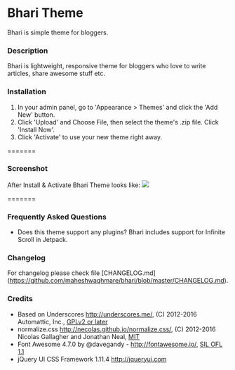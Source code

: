 # Bhari Theme

Bhari is simple theme for bloggers.

### Description

Bhari is lightweight, responsive theme for bloggers who love to write articles, share awesome stuff etc.

### Installation

1. In your admin panel, go to 'Appearance > Themes' and click the 'Add New' button.
2. Click 'Upload' and Choose File, then select the theme's .zip file. Click 'Install Now'.
3. Click 'Activate' to use your new theme right away.

=======

### Screenshot

After Install & Activate Bhari Theme looks like:
<img src="http://i.imgur.com/VSnC36H.jpg" />

=======

### Frequently Asked Questions

- Does this theme support any plugins?
Bhari includes support for Infinite Scroll in Jetpack.

### Changelog

For changelog please check file [CHANGELOG.md] (https://github.com/maheshwaghmare/bhari/blob/master/CHANGELOG.md).

### Credits

* Based on Underscores http://underscores.me/, (C) 2012-2016 Automattic, Inc., [GPLv2 or later](https://www.gnu.org/licenses/gpl-2.0.html)
* normalize.css http://necolas.github.io/normalize.css/, (C) 2012-2016 Nicolas Gallagher and Jonathan Neal, [MIT](http://opensource.org/licenses/MIT)
* Font Awesome 4.7.0 by @davegandy - http://fontawesome.io/, [SIL OFL 1.1](http://scripts.sil.org/OFL)
* jQuery UI CSS Framework 1.11.4 http://jqueryui.com